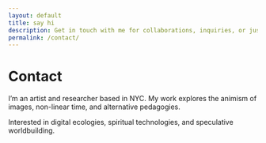 ```yaml
---
layout: default
title: say hi
description: Get in touch with me for collaborations, inquiries, or just to say hello.
permalink: /contact/
---
```


<h1>Contact</h1>

<p>I’m an artist and researcher based in NYC. My work explores the animism of images, non-linear time, and alternative
    pedagogies.</p>

<p>Interested in digital ecologies, spiritual technologies, and speculative worldbuilding.</p>